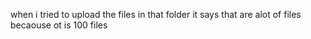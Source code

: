 when i tried to upload the files in that folder it says that are alot of files becaouse ot is 100 files
